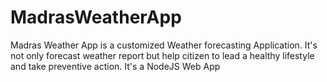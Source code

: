 # MadrasWeatherApp
Madras Weather App is a customized Weather forecasting Application. It's not only forecast weather report but help citizen to lead a healthy lifestyle and take preventive action.
It's a NodeJS Web App
